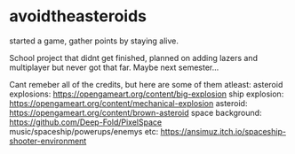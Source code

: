 # avoidtheasteroids
started a game, gather points by staying alive.

School project that didnt get finished, planned on adding lazers and multiplayer but never got that far. Maybe next semester...

Cant remeber all of the credits, but here are some of them atleast:
asteroid explosions: https://opengameart.org/content/big-explosion
ship explosion: https://opengameart.org/content/mechanical-explosion
asteroid: https://opengameart.org/content/brown-asteroid
space background: https://github.com/Deep-Fold/PixelSpace
music/spaceship/powerups/enemys etc: https://ansimuz.itch.io/spaceship-shooter-environment
